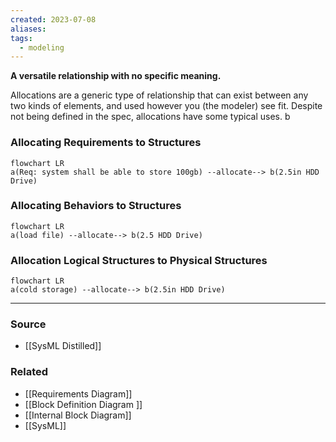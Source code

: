 ```yaml
---
created: 2023-07-08
aliases: 
tags:
  - modeling
---
```

**A versatile relationship with no specific meaning.**

Allocations are a generic type of relationship that can exist between any two kinds of elements, and used however you (the modeler) see fit. Despite not being defined in the spec, allocations have some typical uses. b

### Allocating Requirements to Structures

```mermaid
flowchart LR
a(Req: system shall be able to store 100gb) --allocate--> b(2.5in HDD Drive)
```

### Allocating Behaviors to Structures

```mermaid
flowchart LR
a(load file) --allocate--> b(2.5 HDD Drive)
```

### Allocation Logical Structures to Physical Structures

```mermaid
flowchart LR
a(cold storage) --allocate--> b(2.5in HDD Drive)
```

---

### Source
- [[SysML Distilled]]

### Related
- [[Requirements Diagram]] 
- [[Block Definition Diagram ]] 
- [[Internal Block Diagram]] 
- [[SysML]]